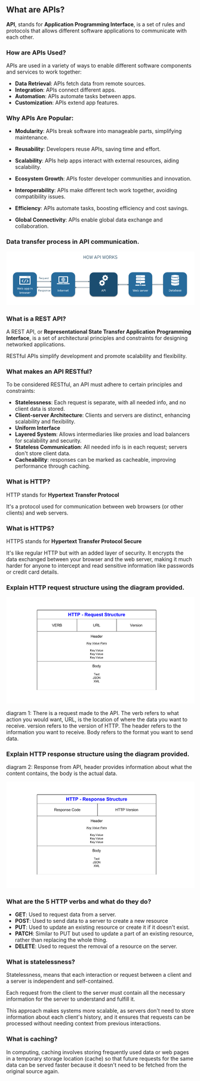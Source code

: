 ## What are APIs?

**API**, stands for **Application Programming Interface**, is a set of rules and protocols that allows different software applications to communicate with each other. 

### How are APIs Used?

APIs are used in a variety of ways to enable different software components and services to work together:

- **Data Retrieval**: APIs fetch data from remote sources.<br>
- **Integration**: APIs connect different apps. <br>
- **Automation**: APIs automate tasks between apps. <br>
- **Customization**: APIs extend app features. <br>

### Why APIs Are Popular:

- **Modularity**: APIs break software into manageable parts, simplifying maintenance.

- **Reusability**: Developers reuse APIs, saving time and effort.

- **Scalability**: APIs help apps interact with external resources, aiding scalability.

- **Ecosystem Growth**: APIs foster developer communities and innovation.

- **Interoperability**: APIs make different tech work together, avoiding compatibility issues.

- **Efficiency**: APIs automate tasks, boosting efficiency and cost savings.

- **Global Connectivity**: APIs enable global data exchange and collaboration.

### Data transfer process in API communication.

![alt text](image3.png)


### What is a REST API? 

A REST API, or **Representational State Transfer Application** **Programming Interface**, is a set of architectural principles and constraints for designing networked applications. 

RESTful APIs simplify development and promote scalability and flexibility.

### What makes an API RESTful?

To be considered RESTful, an API must adhere to certain principles and constraints:

- **Statelessness**: Each request is separate, with all needed info, and no client data is stored. 
- **Client-server Architecture**: Clients and servers are distinct, enhancing scalability and flexibility.
- **Uniform Interface**
- **Layered System**: Allows intermediaries like proxies and load balancers for scalability and security.
- **Stateless Communication**: All needed info is in each request; servers don't store client data.
- **Cacheability**: responses can be marked as cacheable, improving performance through caching.

### What is HTTP? 

HTTP stands for **Hypertext Transfer Protocol**

It's a protocol used for communication between web browsers (or other clients) and web servers.

### What is HTTPS?

HTTPS stands for **Hypertext Transfer Protocol Secure**

It's like regular HTTP but with an added layer of security. It encrypts the data exchanged between your browser and the web server, making it much harder for anyone to intercept and read sensitive information like passwords or credit card details.

### Explain HTTP request structure using the diagram provided.

![alt text](image2.png)

diagram 1: There is a request made to the API. The verb refers to what action you would want, URL, is the location of where the data you want to receive. version refers to the version of HTTP. The header refers to the information you want to receive. Body refers to the format you want to send data. 

### Explain HTTP response structure using the diagram provided.

diagram 2: Response from API, header provides information about what the content contains, the body is the actual data. 

![alt text](image1.png)

### What are the 5 HTTP verbs and what do they do? 

- **GET**: Used to request data from a server.
- **POST**: Used to send data to a server to create a new resource
- **PUT**: Used to update an existing resource or create it if it doesn't exist. 
- **PATCH**: Similar to PUT but used to update a part of an existing resource, rather than replacing the whole thing.
- **DELETE**: Used to request the removal of a resource on the server. 

### What is statelessness?

Statelessness, means that each interaction or request between a client and a server is independent and self-contained. 

Each request from the client to the server must contain all the necessary information for the server to understand and fulfill it. 

This approach makes systems more scalable, as servers don't need to store information about each client's history, and it ensures that requests can be processed without needing context from previous interactions.

### What is caching?

In computing, caching involves storing frequently used data or web pages in a temporary storage location (cache) so that future requests for the same data can be served faster because it doesn't need to be fetched from the original source again. 
